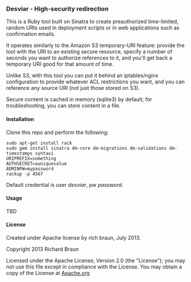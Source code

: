 ### Desviar - High-security redirection ###

This is a Ruby tool built on Sinatra to create preauthorized time-limited,
random URIs used in deployment scripts or in web applications such as
confirmation emails.

It operates similarly to the Amazon S3 temporary-URI feature:  provide
the tool with the URI to an existing secure resource, specify a number
of seconds you want to authorize references to it, and you'll get back
a temporary URI good for that amount of time.

Unlike S3, with this tool you can put it behind an iptables/nginx
configuration to provide whatever ACL restrictions you want, and you
can reference any source URI (not just those stored on S3).

Secure content is cached in memory (sqlite3) by default; for
troubleshooting, you can store content in a file.

#### Installation ####

Clone this repo and perform the following:

    sudo apt-get install rack
    sudo gem install sinatra dm-core dm-migrations dm-validations dm-timestamps syntaxi
    URIPREFIX=something
    AUTHSECRET=auniquevalue
    ADMINPW=mypassword
    rackup -p 4567

Default credential is user _desviar_, pw _password_.

#### Usage ####

TBD

#### License ####

Created under Apache license by rich braun, July 2013.

 Copyright 2013 Richard Braun

   Licensed under the Apache License, Version 2.0 (the "License");
   you may not use this file except in compliance with the License.
   You may obtain a copy of the License at 
       [Apache.org](http://www.apache.org/licenses/LICENSE-2.0)

